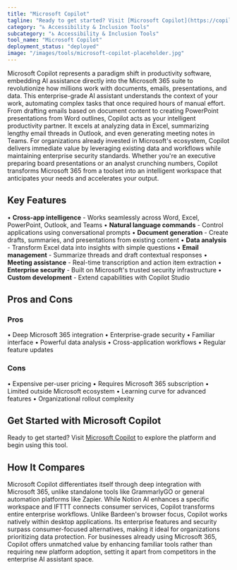 ```yaml
---
title: "Microsoft Copilot"
tagline: "Ready to get started? Visit [Microsoft Copilot](https://copilot.microsoft.com) to explore the platform and begin using this tool...."
category: "♿ Accessibility & Inclusion Tools"
subcategory: "♿ Accessibility & Inclusion Tools"
tool_name: "Microsoft Copilot"
deployment_status: "deployed"
image: "/images/tools/microsoft-copilot-placeholder.jpg"
---
```

Microsoft Copilot represents a paradigm shift in productivity software, embedding AI assistance directly into the Microsoft 365 suite to revolutionize how millions work with documents, emails, presentations, and data. This enterprise-grade AI assistant understands the context of your work, automating complex tasks that once required hours of manual effort. From drafting emails based on document content to creating PowerPoint presentations from Word outlines, Copilot acts as your intelligent productivity partner. It excels at analyzing data in Excel, summarizing lengthy email threads in Outlook, and even generating meeting notes in Teams. For organizations already invested in Microsoft's ecosystem, Copilot delivers immediate value by leveraging existing data and workflows while maintaining enterprise security standards. Whether you're an executive preparing board presentations or an analyst crunching numbers, Copilot transforms Microsoft 365 from a toolset into an intelligent workspace that anticipates your needs and accelerates your output.

## Key Features

• **Cross-app intelligence** - Works seamlessly across Word, Excel, PowerPoint, Outlook, and Teams
• **Natural language commands** - Control applications using conversational prompts
• **Document generation** - Create drafts, summaries, and presentations from existing content
• **Data analysis** - Transform Excel data into insights with simple questions
• **Email management** - Summarize threads and draft contextual responses
• **Meeting assistance** - Real-time transcription and action item extraction
• **Enterprise security** - Built on Microsoft's trusted security infrastructure
• **Custom development** - Extend capabilities with Copilot Studio

## Pros and Cons

### Pros
• Deep Microsoft 365 integration
• Enterprise-grade security
• Familiar interface
• Powerful data analysis
• Cross-application workflows
• Regular feature updates

### Cons
• Expensive per-user pricing
• Requires Microsoft 365 subscription
• Limited outside Microsoft ecosystem
• Learning curve for advanced features
• Organizational rollout complexity

## Get Started with Microsoft Copilot

Ready to get started? Visit [Microsoft Copilot](https://copilot.microsoft.com) to explore the platform and begin using this tool.

## How It Compares

Microsoft Copilot differentiates itself through deep integration with Microsoft 365, unlike standalone tools like GrammarlyGO or general automation platforms like Zapier. While Notion AI enhances a specific workspace and IFTTT connects consumer services, Copilot transforms entire enterprise workflows. Unlike Bardeen's browser focus, Copilot works natively within desktop applications. Its enterprise features and security surpass consumer-focused alternatives, making it ideal for organizations prioritizing data protection. For businesses already using Microsoft 365, Copilot offers unmatched value by enhancing familiar tools rather than requiring new platform adoption, setting it apart from competitors in the enterprise AI assistant space.